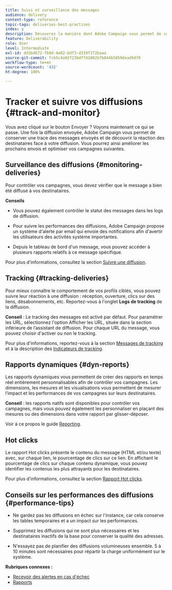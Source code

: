 ```yaml
---
title: Suivi et surveillance des messages
audience: delivery
content-type: reference
topic-tags: deliveries-best-practices
index: y
description: Découvrez la manière dont Adobe Campaign vous permet de conserver une trace des messages envoyés et observez la réaction des destinataires face à votre diffusion
feature: Deliverability
role: User
level: Intermediate
exl-id: dd3bd672-fb9d-4e82-bdf3-d319f372baaa
source-git-commit: fcb5c4a92f23bdffd1082b7b044b5859dead9d70
workflow-type: tm+mt
source-wordcount: '432'
ht-degree: 100%

---
```


# Tracker et suivre vos diffusions {#track-and-monitor}

Vous avez cliqué sur le bouton Envoyer ? Voyons maintenant ce qui se passe. Une fois la diffusion envoyée, Adobe Campaign vous permet de conserver une trace des messages envoyés et de découvrir la réaction des destinataires face à votre diffusion. Vous pourrez ainsi améliorer les prochains envois et optimiser vos campagnes suivantes.

## Surveillance des diffusions {#monitoring-deliveries}

Pour contrôler vos campagnes, vous devez vérifier que le message a bien été diffusé à vos destinataires.

**Conseils**

* Vous pouvez également contrôler le statut des messages dans les logs de diffusion.

* Pour suivre les performances des diffusions, Adobe Campaign propose un système d&#39;alerte par email qui envoie des notifications afin d&#39;avertir les utilisateurs des activités système importantes.

* Depuis le tableau de bord d&#39;un message, vous pouvez accéder à plusieurs rapports relatifs à ce message spécifique.

Pour plus d&#39;informations, consultez la section [Suivre une diffusion](../../sending/using/monitoring-a-delivery.md).

## Tracking {#tracking-deliveries}

Pour mieux connaître le comportement de vos profils ciblés, vous pouvez suivre leur réaction à une diffusion : réception, ouverture, clics sur des liens, désabonnements, etc. Reportez-vous à l&#39;onglet **Logs de tracking** de la diffusion.

**Conseil** : Le tracking des messages est activé par défaut. Pour paramétrer les URL, sélectionnez l&#39;option Afficher les URL, située dans la section inférieure de l’assistant de diffusion. Pour chaque URL du message, vous pouvez choisir d&#39;activer ou non le tracking.

Pour plus d&#39;informations, reportez-vous à la section [Messages de tracking](../../sending/using/tracking-messages.md) et à la description des [Indicateurs de tracking](../../reporting/using/tracking-indicators.md).

## Rapports dynamiques {#dyn-reports}

Les rapports dynamiques vous permettent de créer des rapports en temps réel entièrement personnalisables afin de contrôler vos campagnes. Les dimensions, les mesures et les visualisations vous permettent de mesurer l’impact et les performances de vos campagnes sur leurs destinataires.

**Conseil** : les rapports natifs sont disponibles pour contrôler vos campagnes, mais vous pouvez également les personnaliser en plaçant des mesures ou des dimensions dans votre rapport par glisser-déposer.

Voir à ce propos le guide [Reporting](../../reporting/using/about-dynamic-reports.md).

## Hot clicks

Le rapport Hot clicks présente le contenu du message (HTML et/ou texte) avec, sur chaque lien, le pourcentage de clics sur ce lien. En affichant le pourcentage de clics sur chaque contenu dynamique, vous pouvez identifier les contenus les plus attrayants pour les destinataires.

Pour plus d’informations, consultez la section [Rapport Hot clicks](../../reporting/using/hot-clicks.md).

## Conseils sur les performances des diffusions {#performance-tips}

* Ne gardez pas les diffusions en échec sur l&#39;instance, car cela conserve les tables temporaires et a un impact sur les performances.

* Supprimez les diffusions qui ne sont plus nécessaires et les destinataires inactifs de la base pour conserver la qualité des adresses.

* N&#39;essayez pas de planifier des diffusions volumineuses ensemble. 5 à 10 minutes sont nécessaires pour répartir la charge uniformément sur le système.

**Rubriques connexes :**

* [Recevoir des alertes en cas d&#39;échec](../../sending/using/receiving-alerts-when-failures-happen.md)
* [Rapports ](../../reporting/using/about-dynamic-reports.md)
